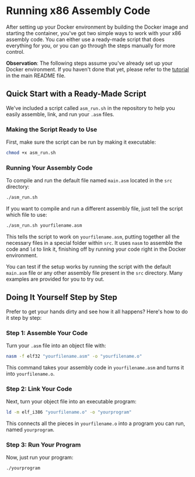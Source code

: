 # Running x86 Assembly Code

After setting up your Docker environment by building the Docker image and starting the container, you've got two simple ways to work with your x86 assembly code. You can either use a ready-made script that does everything for you, or you can go through the steps manually for more control.

**Observation**: The following steps assume you've already set up your Docker environment. If you haven't done that yet, please refer to the [tutorial](../README.md) in the main README file.

## Quick Start with a Ready-Made Script

We've included a script called `asm_run.sh` in the repository to help you easily assemble, link, and run your `.asm` files.

### Making the Script Ready to Use

First, make sure the script can be run by making it executable:

```bash
chmod +x asm_run.sh
```

### Running Your Assembly Code

To compile and run the default file named `main.asm` located in the `src` directory:

```bash
./asm_run.sh
```

If you want to compile and run a different assembly file, just tell the script which file to use:

```bash
./asm_run.sh yourfilename.asm
```

This tells the script to work on `yourfilename.asm`, putting together all the necessary files in a special folder within `src`. It uses `nasm` to assemble the code and `ld` to link it, finishing off by running your code right in the Docker environment.

You can test if the setup works by running the script with the default `main.asm` file or any other assembly file present in the `src` directory. Many examples are provided for you to try out.

## Doing It Yourself Step by Step

Prefer to get your hands dirty and see how it all happens? Here's how to do it step by step:

### Step 1: Assemble Your Code

Turn your `.asm` file into an object file with:

```bash
nasm -f elf32 "yourfilename.asm" -o "yourfilename.o"
```

This command takes your assembly code in `yourfilename.asm` and turns it into `yourfilename.o`.

### Step 2: Link Your Code

Next, turn your object file into an executable program:

```bash
ld -m elf_i386 "yourfilename.o" -o "yourprogram"
```

This connects all the pieces in `yourfilename.o` into a program you can run, named `yourprogram`.

### Step 3: Run Your Program

Now, just run your program:

```bash
./yourprogram
```
